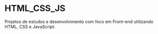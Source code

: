 # HTML_CSS_JS
Projetos de estudos e desenvolvimento com foco em Front-end utilizando HTML, CSS e JavaScript.
